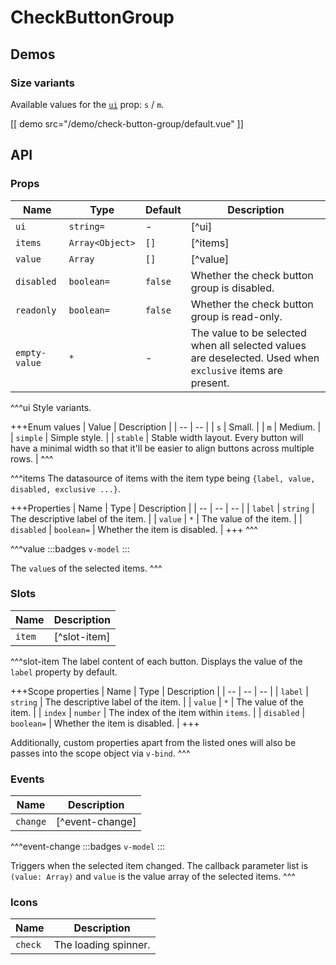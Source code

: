 # CheckButtonGroup

## Demos

### Size variants

Available values for the [`ui`](#props-ui) prop: `s` / `m`.

[[ demo src="/demo/check-button-group/default.vue" ]]

## API

### Props

| Name | Type | Default | Description |
| -- | -- | -- | -- |
| ``ui`` | `string=` | - | [^ui] |
| ``items`` | `Array<Object>` | `[]` | [^items] |
| ``value`` | `Array` | `[]` | [^value] |
| ``disabled`` | `boolean=` | `false` | Whether the check button group is disabled. |
| ``readonly`` | `boolean=` | `false` | Whether the check button group is read-only. |
| ``empty-value`` | `*` | - | The value to be selected when all selected values are deselected. Used when `exclusive` items are present. |

^^^ui
Style variants.

+++Enum values
| Value | Description |
| -- | -- |
| `s` | Small. |
| `m` | Medium. |
| `simple` | Simple style. |
| `stable` | Stable width layout. Every button will have a minimal width so that it'll be easier to align buttons across multiple rows. |
^^^

^^^items
The datasource of items with the item type being `{label, value, disabled, exclusive ...}`.

+++Properties
| Name | Type | Description |
| -- | -- | -- |
| `label` | `string` | The descriptive label of the item. |
| `value` | `*` | The value of the item. |
| `disabled` | `boolean=` | Whether the item is disabled. |
+++
^^^

^^^value
:::badges
`v-model`
:::

The `value`s of the selected items.
^^^

### Slots

| Name | Description |
| -- | -- |
| ``item`` | [^slot-item] |

^^^slot-item
The label content of each button. Displays the value of the `label` property by default.

+++Scope properties
| Name | Type | Description |
| -- | -- | -- |
| `label` | `string` | The descriptive label of the item. |
| `value` | `*` | The value of the item. |
| `index` | `number` | The index of the item within `items`. |
| `disabled` | `boolean=` | Whether the item is disabled. |
+++

Additionally, custom properties apart from the listed ones will also be passes into the scope object via `v-bind`.
^^^

### Events

| Name | Description |
| -- | -- |
| ``change`` | [^event-change] |

^^^event-change
:::badges
`v-model`
:::

Triggers when the selected item changed. The callback parameter list is `(value: Array)` and `value` is the value array of the selected items.
^^^

### Icons

| Name | Description |
| -- | -- |
| ``check`` | The loading spinner. |
